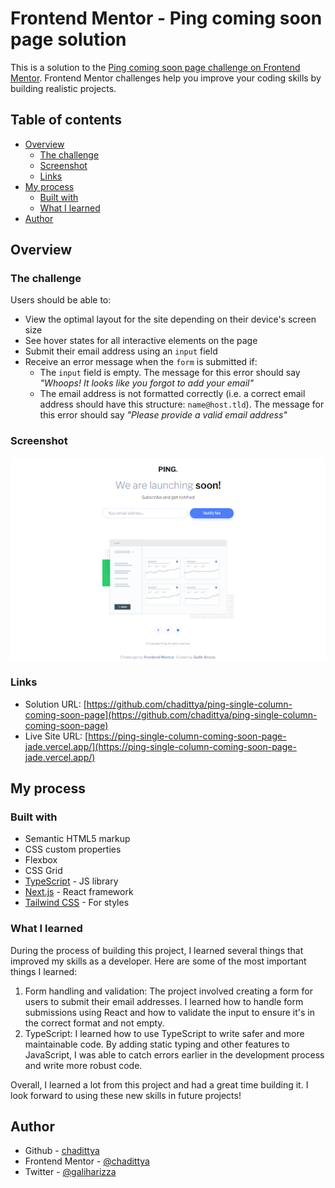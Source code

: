 # Frontend Mentor - Ping coming soon page solution

This is a solution to the [Ping coming soon page challenge on Frontend Mentor](https://www.frontendmentor.io/challenges/ping-single-column-coming-soon-page-5cadd051fec04111f7b848da). Frontend Mentor challenges help you improve your coding skills by building realistic projects.

## Table of contents

- [Overview](#overview)
  - [The challenge](#the-challenge)
  - [Screenshot](#screenshot)
  - [Links](#links)
- [My process](#my-process)
  - [Built with](#built-with)
  - [What I learned](#what-i-learned)
- [Author](#author)

## Overview

### The challenge

Users should be able to:

- View the optimal layout for the site depending on their device's screen size
- See hover states for all interactive elements on the page
- Submit their email address using an `input` field
- Receive an error message when the `form` is submitted if:
  - The `input` field is empty. The message for this error should say _"Whoops! It looks like you forgot to add your email"_
  - The email address is not formatted correctly (i.e. a correct email address should have this structure: `name@host.tld`). The message for this error should say _"Please provide a valid email address"_

### Screenshot

![](./screenshot.png)

### Links

- Solution URL: [https://github.com/chadittya/ping-single-column-coming-soon-page](https://github.com/chadittya/ping-single-column-coming-soon-page)
- Live Site URL: [https://ping-single-column-coming-soon-page-jade.vercel.app/](https://ping-single-column-coming-soon-page-jade.vercel.app/)

## My process

### Built with

- Semantic HTML5 markup
- CSS custom properties
- Flexbox
- CSS Grid
- [TypeScript](https://www.typescriptlang.org/) - JS library
- [Next.js](https://nextjs.org/) - React framework
- [Tailwind CSS](https://tailwindcss.com/) - For styles

### What I learned

During the process of building this project, I learned several things that improved my skills as a developer. Here are some of the most important things I learned:

1. Form handling and validation: The project involved creating a form for users to submit their email addresses. I learned how to handle form submissions using React and how to validate the input to ensure it's in the correct format and not empty.
2. TypeScript: I learned how to use TypeScript to write safer and more maintainable code. By adding static typing and other features to JavaScript, I was able to catch errors earlier in the development process and write more robust code.

Overall, I learned a lot from this project and had a great time building it. I look forward to using these new skills in future projects!

## Author

- Github - [chadittya](https://github.com/chadittya)
- Frontend Mentor - [@chadittya](https://www.frontendmentor.io/profile/chadittya)
- Twitter - [@galiharizza](https://www.twitter.com/galiharizza)

